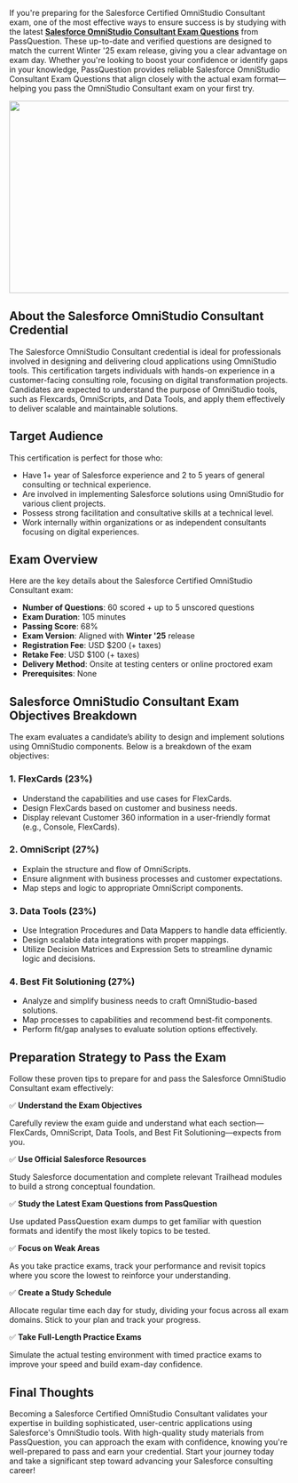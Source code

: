 <p>If you&#39;re preparing for the Salesforce Certified OmniStudio Consultant exam, one of the most effective ways to ensure success is by studying with the latest <strong><a href="https://www.passquestion.com/omnistudio-consultant.html">Salesforce OmniStudio Consultant Exam Questions</a></strong> from PassQuestion. These up-to-date and verified questions are designed to match the current Winter &#39;25 exam release, giving you a clear advantage on exam day. Whether you&#39;re looking to boost your confidence or identify gaps in your knowledge, PassQuestion provides reliable Salesforce OmniStudio Consultant Exam Questions that align closely with the actual exam format&mdash;helping you pass the OmniStudio Consultant exam on your first try.</p>

<p><img alt="" src="https://www.passquestion.com/uploads/pqcom/images/20250419/f23ef0e52a0db50baec181d4200b49b3.png" style="height:346px; width:618px" /></p>

<h2><strong>About the Salesforce OmniStudio Consultant Credential</strong></h2>

<p>The Salesforce OmniStudio Consultant credential is ideal for professionals involved in designing and delivering cloud applications using OmniStudio tools. This certification targets individuals with hands-on experience in a customer-facing consulting role, focusing on digital transformation projects. Candidates are expected to understand the purpose of OmniStudio tools, such as Flexcards, OmniScripts, and Data Tools, and apply them effectively to deliver scalable and maintainable solutions.</p>

<h2><strong>Target Audience</strong></h2>

<p>This certification is perfect for those who:</p>

<ul>
	<li>Have 1+ year of Salesforce experience and 2 to 5 years of general consulting or technical experience.</li>
	<li>Are involved in implementing Salesforce solutions using OmniStudio for various client projects.</li>
	<li>Possess strong facilitation and consultative skills at a technical level.</li>
	<li>Work internally within organizations or as independent consultants focusing on digital experiences.</li>
</ul>

<h2><strong>Exam Overview</strong></h2>

<p>Here are the key details about the Salesforce Certified OmniStudio Consultant exam:</p>

<ul>
	<li><strong>Number of Questions</strong>: 60 scored + up to 5 unscored questions</li>
	<li><strong>Exam Duration</strong>: 105 minutes</li>
	<li><strong>Passing Score</strong>: 68%</li>
	<li><strong>Exam Version</strong>: Aligned with <strong>Winter &#39;25</strong> release</li>
	<li><strong>Registration Fee</strong>: USD $200 (+ taxes)</li>
	<li><strong>Retake Fee</strong>: USD $100 (+ taxes)</li>
	<li><strong>Delivery Method</strong>: Onsite at testing centers or online proctored exam</li>
	<li><strong>Prerequisites</strong>: None</li>
</ul>

<h2><strong>Salesforce OmniStudio Consultant Exam Objectives Breakdown</strong></h2>

<p>The exam evaluates a candidate&rsquo;s ability to design and implement solutions using OmniStudio components. Below is a breakdown of the exam objectives:</p>

<h3>1. FlexCards (23%)</h3>

<ul>
	<li>Understand the capabilities and use cases for FlexCards.</li>
	<li>Design FlexCards based on customer and business needs.</li>
	<li>Display relevant Customer 360 information in a user-friendly format (e.g., Console, FlexCards).</li>
</ul>

<h3>2. OmniScript (27%)</h3>

<ul>
	<li>Explain the structure and flow of OmniScripts.</li>
	<li>Ensure alignment with business processes and customer expectations.</li>
	<li>Map steps and logic to appropriate OmniScript components.</li>
</ul>

<h3>3. Data Tools (23%)</h3>

<ul>
	<li>Use Integration Procedures and Data Mappers to handle data efficiently.</li>
	<li>Design scalable data integrations with proper mappings.</li>
	<li>Utilize Decision Matrices and Expression Sets to streamline dynamic logic and decisions.</li>
</ul>

<h3>4. Best Fit Solutioning (27%)</h3>

<ul>
	<li>Analyze and simplify business needs to craft OmniStudio-based solutions.</li>
	<li>Map processes to capabilities and recommend best-fit components.</li>
	<li>Perform fit/gap analyses to evaluate solution options effectively.</li>
</ul>

<h2><strong>Preparation Strategy to Pass the Exam</strong></h2>

<p>Follow these proven tips to prepare for and pass the Salesforce OmniStudio Consultant exam effectively:</p>

<p>✅ <strong>Understand the Exam Objectives</strong></p>

<p>Carefully review the exam guide and understand what each section&mdash;FlexCards, OmniScript, Data Tools, and Best Fit Solutioning&mdash;expects from you.</p>

<p>✅ <strong>Use Official Salesforce Resources</strong></p>

<p>Study Salesforce documentation and complete relevant Trailhead modules to build a strong conceptual foundation.</p>

<p>✅ <strong>Study the Latest Exam Questions from PassQuestion</strong></p>

<p>Use updated PassQuestion exam dumps to get familiar with question formats and identify the most likely topics to be tested.</p>

<p>✅ <strong>Focus on Weak Areas</strong></p>

<p>As you take practice exams, track your performance and revisit topics where you score the lowest to reinforce your understanding.</p>

<p>✅ <strong>Create a Study Schedule</strong></p>

<p>Allocate regular time each day for study, dividing your focus across all exam domains. Stick to your plan and track your progress.</p>

<p>✅ <strong>Take Full-Length Practice Exams</strong></p>

<p>Simulate the actual testing environment with timed practice exams to improve your speed and build exam-day confidence.</p>

<h2><strong>Final Thoughts</strong></h2>

<p>Becoming a Salesforce Certified OmniStudio Consultant validates your expertise in building sophisticated, user-centric applications using Salesforce&#39;s OmniStudio tools. With high-quality study materials from PassQuestion, you can approach the exam with confidence, knowing you&#39;re well-prepared to pass and earn your credential. Start your journey today and take a significant step toward advancing your Salesforce consulting career!</p>

<p><!-- notionvc: 0d6accf9-d9ef-4e93-b56b-cf8b00038146 --></p>

